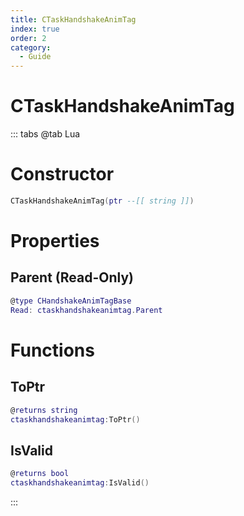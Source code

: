```yaml
---
title: CTaskHandshakeAnimTag
index: true
order: 2
category:
  - Guide
---
```


# CTaskHandshakeAnimTag

::: tabs
@tab Lua
# Constructor
```lua
CTaskHandshakeAnimTag(ptr --[[ string ]])
```
# Properties
## Parent (Read-Only)
```lua
@type CHandshakeAnimTagBase
Read: ctaskhandshakeanimtag.Parent
```
# Functions
## ToPtr
```lua
@returns string
ctaskhandshakeanimtag:ToPtr()
```
## IsValid
```lua
@returns bool
ctaskhandshakeanimtag:IsValid()
```

:::